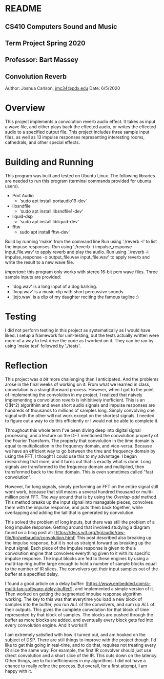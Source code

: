 # README
## CS410 Computers Sound and Music
## Term Project Spring 2020
## Professor: Bart Massey
## Convolution Reverb
Author: Joshua Carlson, jmc34@pdx.edu
Date: 6/5/2020

# Overview
This project implements a convolution reverb audio effect. It takes as input a
wave file, and either plays back the effected audio, or writes the effected
audio to a specified output file. This project includes three sample input
files, as well as 13 impulse responses representing interesting rooms,
cathedrals, and other special effects.

# Building and Running
This program was built and tested on Ubuntu Linux.
The following libraries are needed to run this program (terminal commands
provided for ubuntu users).
* Port Audio
  * 'sudo apt install portaudio19-dev'
* libsndfile
  * 'sudo apt install libsndfile1-dev'
* liquid-dsp
  * 'sudo apt install libliquid-dev'
* fftw
  * sudo apt install fftw-dev'

Build by running 'make' from the command line
Run using './reverb -l' to list the impuse responses.
Run using './reverb -i impulse_response input_file.wav' to apply reverb and
play the audio.
Run using './reverb -i impulse_response -o output_file.wav input_file.wav' to
apply reverb and write the result to a new wave file.

*Important*: this program only works with stereo 16-bit pcm wave files. Three
sample inputs are provided:

* 'dog.wav' is a long input of a dog barking.
* 'loop.wav' is a music clip with short percussive sounds.
* 'jojo.wav' is a clip of my daughter reciting the famous tagline :)

# Testing
I did not perform testing in this project as systematically as I would have
liked. I setup a framework for unit-testing, but the tests actually written
were more of a way to test drive the code as I worked on it. They can be ran
by using 'make test' followed by './tests'.

# Reflection
This project was *a bit* more challenging than I anticipated. And the problems
arose in the final weeks of working on it. From what we learned in class,
convolution is a straightforward process. However, when I got to the point of
implementing the convolution in my project, I realized that naively implementing
a convolution reverb is inhibitively inefficient. This is an O(N^2) algorithim
and even short audio signals and impulse responses are hundreds of thousands to
millions of samples long. Simply convolving one signal with the other will not
work except on the shortest signals. I needed to figure out a way to do this
efficiently or I would not be able to complete it.

Throughout this whole term I've been diving deep into digital signal
processing, and a lecture on the DFT mentioned the convolution property of the
Fourier Transform. The property that convolution in the time domain is equal to
multiplication in the frequency domain, and vice-versa. Because we have an
efficient way to go between the time and frequency domain by using the FFT,
I thought I could use this to my advantage. I began researching that more, and
it turns out that is exactly what is done. Long signals are transformed to the
frequency domain and multiplied, then transformed back to the time domain. This
is even sometimes called "fast convolution".

However, for long signals, simply performing an FFT on the entire signal
still wont work, because that still means a several hundred thousand or multi-
million point FFT. The way around that is by using the *Overlap-add* method.
This method breaks up the input signal into managable pieces, convolves them
with the impulse response, and puts them back together, while overlapping and
adding the tail that is generated by convolution.

This solved the problem of long inputs, but there was still the problem of
a long impulse response. Getting around that involved studying a diagram found
on a blog post at:
    [https://dvcs.w3.org/hg/audio/raw-file/tip/webaudio/convolution.html]
This post described also breaking up the impulse response, but it is not as
straight forward as breaking up the input signal. Each piece of the impulse
response is given to the a convolution engine that convolves everything given to
it with its specific impulse response. The input blocks are fed to these
engines by using a multi-tap ring buffer large enough to hold a number of
sample blocks equal to the number of IR slices. The convolvers get their input
samples out of the buffer at a specified delay.

I found a good article on a delay buffer:
    [https://www.embedded.com/a-multi-tap-software-delay-buffer/], and implemented
a simple version of it. Then worked on getting the segmented impulse response
algorithm working. The key to this was that everytime you load a new block of
samples into the buffer, you run *ALL* of the convolvers, and sum up *ALL* of
their outputs. This gives the complete convolution for that block of time
represented by that block of samples. The blocks are pushed through the
buffer as more blocks are added, and eventually every block gets fed into every
convolution engine. And it works!!!

I am extremely satisfied with how it turned out, and am hooked on the
subject of DSP. There are still things to improve with the project though. I'd
like to get this going in real-time, and to do that, requires not treating every
IR slice the same way. For example, the first IR convolver should just use
direct convolution and a short slice of the IR. This cuts down on the latency.
Other things, are to fix inefficiencies in my algorithms. I did not have a
chance to really refine the process. But overall, for a first attempt, I am
happy with it.

